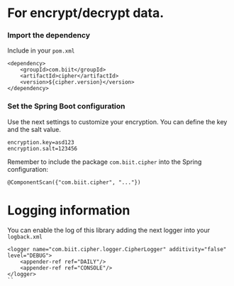 # For encrypt/decrypt data.

### Import the dependency

Include in your `pom.xml`

```
<dependency>
    <groupId>com.biit</groupId>
    <artifactId>cipher</artifactId>
    <version>${cipher.version}</version>
</dependency>
```

### Set the Spring Boot configuration

Use the next settings to customize your encryption. You can define the key and the salt value.

```
encryption.key=asd123
encryption.salt=123456
```

Remember to include the package `com.biit.cipher` into the Spring configuration:

```
@ComponentScan({"com.biit.cipher", "..."})
```

# Logging information
You can enable the log of this library adding the next logger into your `logback.xml`

```
<logger name="com.biit.cipher.logger.CipherLogger" additivity="false" level="DEBUG">
    <appender-ref ref="DAILY"/>
    <appender-ref ref="CONSOLE"/>
</logger>
``